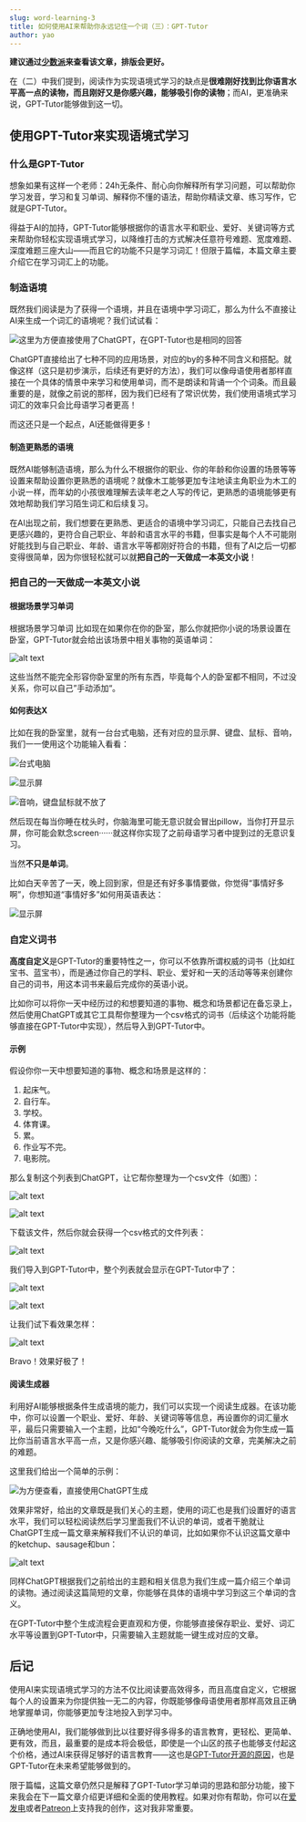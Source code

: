 ```yaml
---
slug: word-learning-3
title: 如何使用AI来帮助你永远记住一个词（三）：GPT-Tutor
author: yao
---
```


**建议通过[少数派](https://sspai.com/post/91180)来查看该文章，排版会更好。**

在（二）中我们提到，阅读作为实现语境式学习的缺点是**很难刚好找到比你语言水平高一点的读物，而且刚好又是你感兴趣，能够吸引你的读物**；而AI，更准确来说，GPT-Tutor能够做到这一切。


## 使用GPT-Tutor来实现语境式学习

### 什么是GPT-Tutor

想象如果有这样一个老师：24h无条件、耐心向你解释所有学习问题，可以帮助你学习发音，学习和复习单词、解释你不懂的语法，帮助你精读文章、练习写作，它就是GPT-Tutor。

得益于AI的加持，GPT-Tutor能够根据你的语言水平和职业、爱好、关键词等方式来帮助你轻松实现语境式学习，以降维打击的方式解决任意符号难题、宽度难题、深度难题三座大山——而且它的功能不只是学习词汇！但限于篇幅，本篇文章主要介绍它在学习词汇上的功能。

### 制造语境

既然我们阅读是为了获得一个语境，并且在语境中学习词汇，那么为什么不直接让AI来生成一个词汇的语境呢？我们试试看：

![这里为方便直接使用了ChatGPT，在GPT-Tutor也是相同的回答](image-11.png)

ChatGPT直接给出了七种不同的应用场景，对应的by的多种不同含义和搭配。就像这样（这只是初步演示，后续还有更好的方法），我们可以像母语使用者那样直接在一个具体的情景中来学习和使用单词，而不是朗读和背诵一个个词条。而且最重要的是，就像之前说的那样，因为我们已经有了常识优势，我们使用语境式学习词汇的效率只会比母语学习者更高！

而这还只是一个起点，AI还能做得更多！

#### 制造更熟悉的语境

既然AI能够制造语境，那么为什么不根据你的职业、你的年龄和你设置的场景等等设置来帮助设置你更熟悉的语境呢？就像木工能够更加专注地读主角职业为木工的小说一样，而年幼的小孩很难理解去读年老之人写的传记，更熟悉的语境能够更有效地帮助我们学习陌生词汇和后续复习。

在AI出现之前，我们想要在更熟悉、更适合的语境中学习词汇，只能自己去找自己更感兴趣的，更符合自己职业、年龄和语言水平的书籍，但事实是每个人不可能刚好能找到与自己职业、年龄、语言水平等都刚好符合的书籍，但有了AI之后一切都变得很简单，因为你很轻松就可以就**把自己的一天做成一本英文小说**！

### 把自己的一天做成一本英文小说

#### 根据场景学习单词

根据场景学习单词
比如现在如果你在你的卧室，那么你就把你小说的场景设置在卧室，GPT-Tutor就会给出该场景中相关事物的英语单词：

![alt text](image-1.png)

这些当然不能完全形容你卧室里的所有东西，毕竟每个人的卧室都不相同，不过没关系，你可以自己”手动添加“。

#### 如何表达X

比如在我的卧室里，就有一台台式电脑，还有对应的显示屏、键盘、鼠标、音响，我们一一使用这个功能输入看看：

![台式电脑](image-19.png)

![显示屏](image-20.png)

![音响，键盘鼠标就不放了](image-21.png)

然后现在每当你睡在枕头时，你脑海里可能无意识就会冒出pillow，当你打开显示屏，你可能会默念screen······就这样你实现了之前母语学习者中提到过的无意识复习。

当然**不只是单词**。

比如白天辛苦了一天，晚上回到家，但是还有好多事情要做，你觉得“事情好多啊”，你想知道“事情好多”如何用英语表达：

![显示屏](exp_1.png)

### 自定义词书

**高度自定义**是GPT-Tutor的重要特性之一，你可以不依靠所谓权威的词书（比如红宝书、蓝宝书），而是通过你自己的学科、职业、爱好和一天的活动等等来创建你自己的词书，用这本词书来最后完成你的英语小说。

比如你可以将你一天中经历过的和想要知道的事物、概念和场景都记在备忘录上，然后使用ChatGPT或其它工具帮你整理为一个csv格式的词书（后续这个功能将能够直接在GPT-Tutor中实现），然后导入到GPT-Tutor中。

#### 示例

假设你你一天中想要知道的事物、概念和场景是这样的：

1. 起床气。
2. 自行车。
3. 学校。
4. 体育课。
5. 累。
6. 作业写不完。
7. 电影院。

那么复制这个列表到ChatGPT，让它帮你整理为一个csv文件（如图）：

![alt text](image-2.png)

![alt text](image-3.png)

下载该文件，然后你就会获得一个csv格式的文件列表：

![alt text](image-5.png)

我们导入到GPT-Tutor中，整个列表就会显示在GPT-Tutor中了：

![alt text](image-6.png)

![alt text](image-7.png)

让我们试下看效果怎样：

![alt text](image-8.png)


Bravo！效果好极了！


#### 阅读生成器

利用好AI能够根据条件生成语境的能力，我们可以实现一个阅读生成器。在该功能中，你可以设置一个职业、爱好、年龄、关键词等等信息，再设置你的词汇量水平，最后只需要输入一个主题，比如“今晚吃什么”，GPT-Tutor就会为你生成一篇比你当前语言水平高一点，又是你感兴趣、能够吸引你阅读的文章，完美解决之前的难题。


这里我们给出一个简单的示例：

![为方便查看，直接使用ChatGPT生成](image-22.png)

效果非常好，给出的文章既是我们关心的主题，使用的词汇也是我们设置好的语言水平，我们可以轻松阅读然后学习里面我们不认识的单词，或者干脆就让ChatGPT生成一篇文章来解释我们不认识的单词，比如如果你不认识这篇文章中的ketchup、sausage和bun：

![alt text](image-23.png)

同样ChatGPT根据我们之前给出的主题和相关信息为我们生成一篇介绍三个单词的读物。通过阅读这篇简短的文章，你能够在具体的语境中学习到这三个单词的含义。

在GPT-Tutor中整个生成流程会更直观和方便，你能够直接保存职业、爱好、词汇水平等设置到GPT-Tutor中，只需要输入主题就能一键生成对应的文章。



## 后记

使用AI来实现语境式学习的方法不仅比阅读要高效得多，而且高度自定义，它根据每个人的设置来为你提供独一无二的内容，你既能够像母语使用者那样高效且正确地掌握单词，你能够更加专注地投入到学习中。

正确地使用AI，我们能够做到比以往要好得多得多的语言教育，更轻松、更简单、更有效，而且，最重要的是成本将会极低，即使是一个山区的孩子也能够支付起这个价格，通过AI来获得足够好的语言教育——这也是[GPT-Tutor开源的原因](../about-gpt-tutor/why-gpt-tutor-is-free.md)，也是GPT-Tutor在未来希望能够做到的。

限于篇幅，这篇文章仍然只是解释了GPT-Tutor学习单词的思路和部分功能，接下来我会在下一篇文章介绍更详细和全面的使用教程。如果对你有帮助，你可以在[爱发电](https://afdian.com/a/zy1999)或者[Patreon](https://www.patreon.com/yaoyaoyao/posts)上支持我的创作，这对我非常重要。
